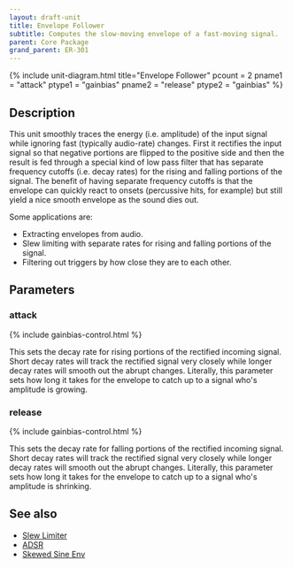 ```yaml
---
layout: draft-unit
title: Envelope Follower
subtitle: Computes the slow-moving envelope of a fast-moving signal.
parent: Core Package
grand_parent: ER-301
---
```


{% include unit-diagram.html 
title="Envelope Follower"
pcount = 2
pname1 = "attack"
ptype1 = "gainbias"
pname2 = "release"
ptype2 = "gainbias"
%}

## Description

This unit smoothly traces the energy (i.e. amplitude) of the input signal while ignoring fast (typically audio-rate) changes.  First it rectifies the input signal so that negative portions are flipped to the positive side and then the result is fed through a special kind of low pass filter that has separate frequency cutoffs (i.e. decay rates) for the rising and falling portions of the signal.  The benefit of having separate frequency cutoffs is that the envelope can quickly react to onsets (percussive hits, for example) but still yield a nice smooth envelope as the sound dies out.

Some applications are:
* Extracting envelopes from audio.
* Slew limiting with separate rates for rising and falling portions of the signal.
* Filtering out triggers by how close they are to each other.

## Parameters

### attack
{% include gainbias-control.html %}

This sets the decay rate for rising portions of the rectified incoming signal.  Short decay rates will track the rectified signal very closely while longer decay rates will smooth out the abrupt changes.  Literally, this parameter sets how long it takes for the envelope to catch up to a signal who's amplitude is growing.


### release
{% include gainbias-control.html %}

This sets the decay rate for falling portions of the rectified incoming signal.  Short decay rates will track the rectified signal very closely while longer decay rates will smooth out the abrupt changes.  Literally, this parameter sets how long it takes for the envelope to catch up to a signal who's amplitude is shrinking.

## See also

* [Slew Limiter](slew-limiter)
* [ADSR](adsr)
* [Skewed Sine Env](skewed-sine-env)